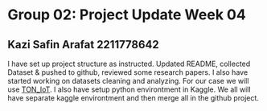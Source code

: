 # Group 02: Project Update Week 04

## Kazi Safin Arafat 2211778642

I have set up project structure as instructed. Updated README, collected Dataset & pushed to github, reviewed some research papers. I also have started working on datasets cleaning and analyzing. For our case we will use [TON_IoT](https://research.unsw.edu.au/projects/toniot-datasets). I also have setup python environtment in Kaggle. We all will have separate kaggle environtment and then merge all in the github project.

